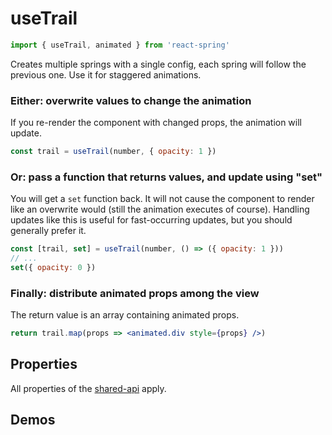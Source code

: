 # useTrail

```js
import { useTrail, animated } from 'react-spring'
```

Creates multiple springs with a single config, each spring will follow the previous one. Use it for staggered animations.

### Either: overwrite values to change the animation

If you re-render the component with changed props, the animation will update.

```jsx
const trail = useTrail(number, { opacity: 1 })
```

### Or: pass a function that returns values, and update using "set"

You will get a `set` function back. It will not cause the component to render like an overwrite would (still the animation executes of course). Handling updates like this is useful for fast-occurring updates, but you should generally prefer it.

```jsx
const [trail, set] = useTrail(number, () => ({ opacity: 1 }))
// ...
set({ opacity: 0 })
```

### Finally: distribute animated props among the view

The return value is an array containing animated props.

```jsx
return trail.map(props => <animated.div style={props} />)
```

## Properties

All properties of the [shared-api](/api) apply.

## Demos